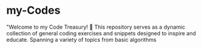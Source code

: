 # my-Codes
"Welcome to my Code Treasury! 🌟 This repository serves as a dynamic collection of general coding exercises and snippets designed to inspire and educate. Spanning a variety of topics from basic algorithms 
